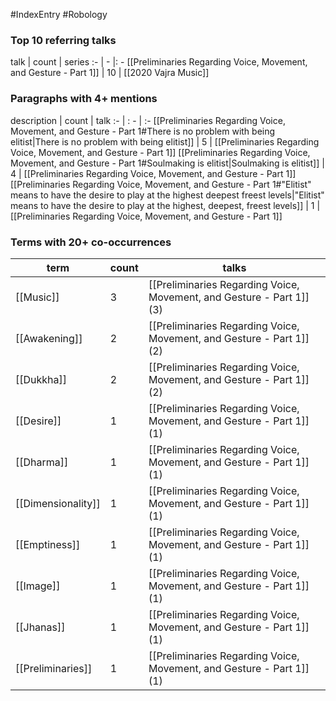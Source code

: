 #IndexEntry #Robology

### Top 10 referring talks
talk | count | series
:- | - |: -
[[Preliminaries Regarding Voice, Movement, and Gesture - Part 1]] | 10 | [[2020 Vajra Music]]

### Paragraphs with 4+ mentions
description | count | talk
:- | : - | :-
[[Preliminaries Regarding Voice, Movement, and Gesture - Part 1#There is no problem with being elitist\|There is no problem with being elitist]] | 5 | [[Preliminaries Regarding Voice, Movement, and Gesture - Part 1]]
[[Preliminaries Regarding Voice, Movement, and Gesture - Part 1#Soulmaking is elitist\|Soulmaking is elitist]] | 4 | [[Preliminaries Regarding Voice, Movement, and Gesture - Part 1]]
[[Preliminaries Regarding Voice, Movement, and Gesture - Part 1#"Elitist" means to have the desire to play at the highest deepest freest levels\|"Elitist" means to have the desire to play at the highest, deepest, freest levels]] | 1 | [[Preliminaries Regarding Voice, Movement, and Gesture - Part 1]]

### Terms with 20+ co-occurrences
term | count | talks
-|-|-
[[Music]] | 3 | <span class="counts">[[Preliminaries Regarding Voice, Movement, and Gesture - Part 1]] (3)</span> 
[[Awakening]] | 2 | <span class="counts">[[Preliminaries Regarding Voice, Movement, and Gesture - Part 1]] (2)</span> 
[[Dukkha]] | 2 | <span class="counts">[[Preliminaries Regarding Voice, Movement, and Gesture - Part 1]] (2)</span> 
[[Desire]] | 1 | <span class="counts">[[Preliminaries Regarding Voice, Movement, and Gesture - Part 1]] (1)</span> 
[[Dharma]] | 1 | <span class="counts">[[Preliminaries Regarding Voice, Movement, and Gesture - Part 1]] (1)</span> 
[[Dimensionality]] | 1 | <span class="counts">[[Preliminaries Regarding Voice, Movement, and Gesture - Part 1]] (1)</span> 
[[Emptiness]] | 1 | <span class="counts">[[Preliminaries Regarding Voice, Movement, and Gesture - Part 1]] (1)</span> 
[[Image]] | 1 | <span class="counts">[[Preliminaries Regarding Voice, Movement, and Gesture - Part 1]] (1)</span> 
[[Jhanas]] | 1 | <span class="counts">[[Preliminaries Regarding Voice, Movement, and Gesture - Part 1]] (1)</span> 
[[Preliminaries]] | 1 | <span class="counts">[[Preliminaries Regarding Voice, Movement, and Gesture - Part 1]] (1)</span> 

